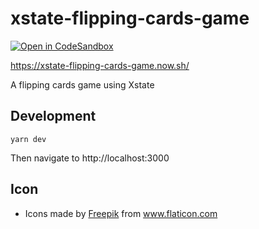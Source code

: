 # xstate-flipping-cards-game

[![Open in CodeSandbox](https://img.shields.io/badge/Open%20in-CodeSandbox-blue?style=flat-square&logo=codesandbox)](http://githubbox.com/lednhatkhanh/xstate-flipping-cards-game)

https://xstate-flipping-cards-game.now.sh/

A flipping cards game using Xstate

## Development

```
yarn dev
```

Then navigate to http://localhost:3000

## Icon

- <div>Icons made by <a href="https://www.flaticon.com/authors/freepik" title="Freepik">Freepik</a> from <a href="https://www.flaticon.com/" title="Flaticon">www.flaticon.com</a></div>
